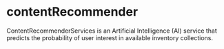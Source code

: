 # contentRecommender
ContentRecommenderServices is an Artificial Intelligence (AI) service that predicts the probability of user interest in available inventory collections.
